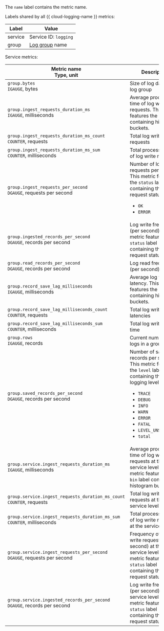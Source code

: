 The `name` label contains the metric name.

Labels shared by all {{ cloud-logging-name }} metrics:

Label | Value
----|----
service | Service ID: `logging`
group | [Log group](../../../logging/concepts/log-group.md) name

Service metrics:

Metric name<br/>Type, unit | Description
--- | ---
`group.bytes`<br/>`IGAUGE`, bytes | Size of log data in a log group
`group.ingest_requests_duration_ms`<br/>`IGAUGE`, milliseconds | Average processing time of log write requests. This metric features the `bin` label containing histogram buckets.
`group.ingest_requests_duration_ms_count`<br/>`COUNTER`, requests | Total log write requests
`group.ingest_requests_duration_ms_sum`<br/>`COUNTER`, milliseconds | Total processing time of log write requests
`group.ingest_requests_per_second`<br/>`DGAUGE`, requests per second | Number of log write requests per second. This metric features the `status` label containing the request status:<ul><li>`OK`</li><li>`ERROR`</li></ul>
`group.ingested_records_per_second`<br/>`DGAUGE`, records per second | Log write frequency (per second) This metric features the `status` label containing the request status.
`group.read_records_per_second`<br/>`DGAUGE`, records per second | Log read frequency (per second)
`group.record_save_lag_milliseconds`<br/>`IGAUGE`, milliseconds | Average log write latency. This metric features the `bin` label containing histogram buckets.
`group.record_save_lag_milliseconds_count`<br/>`COUNTER`, requests | Total log write latencies
`group.record_save_lag_milliseconds_sum`<br/>`COUNTER`, milliseconds | Total log write latency time
`group.rows`<br/>`IGAUGE`, records | Current number of logs in a group
`group.saved_records_per_second`<br/>`DGAUGE`, records per second | Number of saved records per second. This metric features the `level` label containing the logging level:<ul><li>`TRACE`</li><li>`DEBUG`</li><li>`INFO`</li><li>`WARN`</li><li>`ERROR`</li><li>`FATAL`</li><li>`LEVEL_UNSPECIFIED`</li><li>`total`</li></ul>
`group.service.ingest_requests_duration_ms`<br/>`IGAUGE`, milliseconds | Average processing time of log write requests at the service level. This metric features the `bin` label containing histogram buckets.
`group.service.ingest_requests_duration_ms_count`<br/>`COUNTER`, requests | Total log write requests at the service level
`group.service.ingest_requests_duration_ms_sum`<br/>`COUNTER`, milliseconds | Total processing time of log write requests at the service level
`group.service.ingest_requests_per_second`<br/>`DGAUGE`, requests per second | Frequency of log write requests (per second) at the service level. This metric features the `status` label containing the request status.
`group.service.ingested_records_per_second`<br/>`DGAUGE`, records per second | Log write frequency (per second) at the service level. This metric features the `status` label containing the request status.

